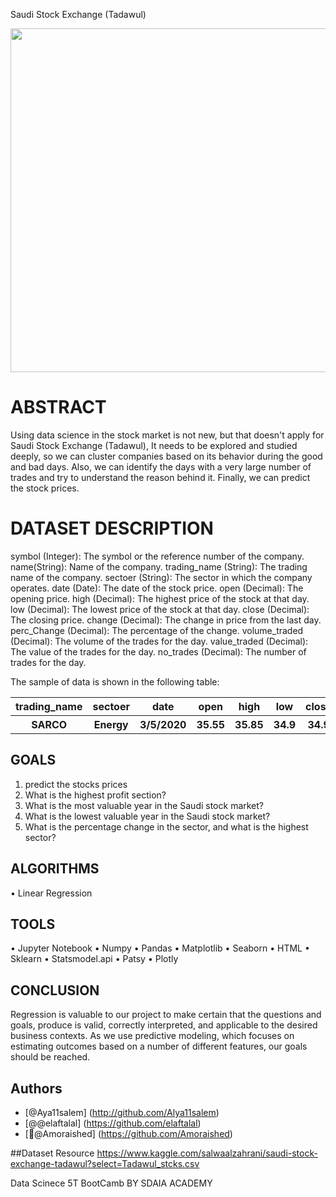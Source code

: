 Saudi Stock Exchange (Tadawul)

<p align="center" width="100%">
<img src="https://m.eyeofriyadh.com/news_images/2018/07/9c94765b7e84.jpg" width="550" length="100" style="display: block; margin: 0 auto"/>
</p>

# ABSTRACT 
Using data science in the stock market is not new, but that doesn't apply for Saudi Stock Exchange (Tadawul), It needs to be explored and studied deeply, so we can cluster companies based on its behavior during the good and bad days. Also, we can identify the days with a very large number of trades and try to understand the reason behind it. Finally, we can predict the stock prices.

# DATASET DESCRIPTION 
symbol (Integer): The symbol or the reference number of the company.
name(String): Name of the company.
trading_name (String): The trading name of the company.
sectoer (String): The sector in which the company operates.
date (Date): The date of the stock price.
open (Decimal): The opening price.
high (Decimal): The highest price of the stock at that day.
low (Decimal): The lowest price of the stock at that day.
close (Decimal): The closing price.
change (Decimal): The change in price from the last day.
perc_Change (Decimal): The percentage of the change.
volume_traded (Decimal): The volume of the trades for the day.
value_traded (Decimal): The value of the trades for the day.
no_trades (Decimal): The number of trades for the day.

The sample of data is shown in the following table:

<table width="100%">
 <tr>
  <th>trading_name</th><th>sectoer</th><th>date</th><th>open</th><th>high</th><th>low</th><th>close</th><th>change</th><th>perc_Change</th>
 <th>volume_traded</th><th>value_traded</th><th>no_trades</th>
 <tr>
  <th>SARCO</th><th>Energy</th><th>3/5/2020</th><th>35.55</th><th>35.85</th><th>34.9</th><th>34.9</th><th>-0.4</th><th>-1.13</th><th>436609</th><th>15399073.5</th><th>804</th></table>

## GOALS
1. predict the stocks prices
2. What is the highest profit section?
3. What is the most valuable year in the Saudi stock market? 
4. What is the lowest valuable year in the Saudi stock market?
5. What is the percentage change in the sector, and what is the highest sector?

## ALGORITHMS 
• Linear Regression


## TOOLS
• Jupyter Notebook
• Numpy
• Pandas
• Matplotlib
• Seaborn
• HTML
• Sklearn
• Statsmodel.api
• Patsy
• Plotly

## CONCLUSION
Regression is valuable to our project to make certain that the questions and goals, produce is valid, correctly interpreted, and applicable to the desired business contexts. As we use predictive modeling, which focuses on estimating outcomes based on a number of different features, our goals should be reached.


## Authors 
- [@Aya11salem] (http://github.com/Alya11salem)
- [@@elaftalal] (https://github.com/elaftalal)
- [@ِAmoraished] (https://github.com/Amoraished)

##Dataset Resource
https://www.kaggle.com/salwaalzahrani/saudi-stock-exchange-tadawul?select=Tadawul_stcks.csv

Data Scinece 5T BootCamb BY SDAIA ACADEMY
